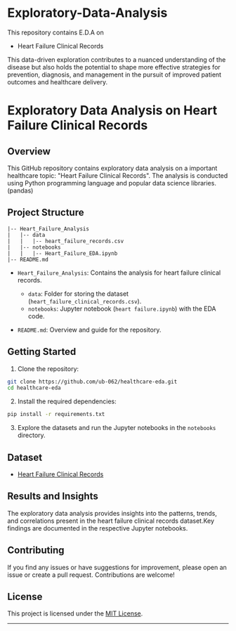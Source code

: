 # Exploratory-Data-Analysis

This repository contains E.D.A on 
  -  Heart Failure Clinical Records

This data-driven exploration contributes to a nuanced understanding of the disease but also holds the potential to shape more effective strategies for prevention, diagnosis, and management in the pursuit of improved patient outcomes and healthcare delivery.

# Exploratory Data Analysis on Heart Failure Clinical Records

## Overview

This GitHub repository contains exploratory data analysis on a important healthcare topic: "Heart Failure Clinical Records". The analysis is conducted using Python programming language and popular data science libraries.(pandas)

## Project Structure

```
|-- Heart_Failure_Analysis
|   |-- data
|   |   |-- heart_failure_records.csv
|   |-- notebooks
|   |   |-- Heart_Failure_EDA.ipynb
|-- README.md
```

- `Heart_Failure_Analysis`: Contains the analysis for heart failure clinical records.
  - `data`: Folder for storing the dataset (`heart_failure_clinical_records.csv`).
  - `notebooks`: Jupyter notebook (`heart failure.ipynb`) with the EDA code.

- `README.md`: Overview and guide for the repository.

## Getting Started

1. Clone the repository:

```bash
git clone https://github.com/ub-062/healthcare-eda.git
cd healthcare-eda
```

2. Install the required dependencies:

```bash
pip install -r requirements.txt
```

3. Explore the datasets and run the Jupyter notebooks in the `notebooks` directory.

## Dataset

- [Heart Failure Clinical Records](https://www.kaggle.com/datasets/bhavikjikadara/heart-failure-prediction/data)

## Results and Insights

The exploratory data analysis provides insights into the patterns, trends, and correlations present in the heart failure clinical records dataset.Key findings are documented in the respective Jupyter notebooks.

## Contributing

If you find any issues or have suggestions for improvement, please open an issue or create a pull request. Contributions are welcome!

## License

This project is licensed under the [MIT License](LICENSE).

---
